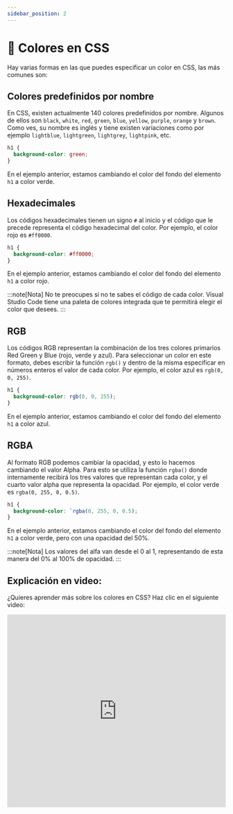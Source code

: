 ```yaml
---
sidebar_position: 2
---
```


# 🎨 Colores en CSS

Hay varias formas en las que puedes especificar un color en CSS, las más comunes son:

## Colores predefinidos por nombre

En CSS, existen actualmente 140 colores predefinidos por nombre. Algunos de ellos son `black`, `white`, `red`, `green`, `blue`, `yellow`, `purple`, `orange` y `brown`. Como ves, su nombre es inglés y tiene existen variaciones como por ejemplo `lightblue`, `lightgreen`, `lightgrey`, `lightpink`, etc.

```css
h1 {
  background-color: green;
}
```

En el ejemplo anterior, estamos cambiando el color del fondo del elemento `h1` a color verde.

## Hexadecimales

Los códigos hexadecimales tienen un signo `#` al inicio y el código que le precede representa el código hexadecimal del color. Por ejemplo, el color rojo es `#ff0000`.

```css
h1 {
  background-color: #ff0000;
}
```

En el ejemplo anterior, estamos cambiando el color del fondo del elemento `h1` a color rojo.

:::note[Nota]
No te preocupes si no te sabes el código de cada color. Visual Studio Code tiene una paleta de colores integrada que te permitirá elegir el color que desees.
:::

## RGB

Los códigos RGB representan la combinación de los tres colores primarios Red Green y Blue (rojo, verde y azul). Para seleccionar un color en este formato, debes escribir la función `rgb()` y dentro de la misma especificar en números enteros el valor de cada color. Por ejemplo, el color azul es `rgb(0, 0, 255)`.

```css
h1 {
  background-color: rgb(0, 0, 255);
}
```

En el ejemplo anterior, estamos cambiando el color del fondo del elemento `h1` a color azul.

## RGBA

Al formato RGB podemos cambiar la opacidad, y esto lo hacemos cambiando el valor Alpha. Para esto se utiliza la función `rgba()` donde internamente recibirá los tres valores que representan cada color, y el cuarto valor alpha que representa la opacidad. Por ejemplo, el color verde es `rgba(0, 255, 0, 0.5)`.

```css
h1 {
  background-color: `rgba(0, 255, 0, 0.5);
}
```

En el ejemplo anterior, estamos cambiando el color del fondo del elemento `h1` a color verde, pero con una opacidad del 50%.

:::note[Nota]
Los valores del alfa van desde el 0 al 1, representando de esta manera del 0% al 100% de opacidad.
:::

## Explicación en video:

¿Quieres aprender más sobre los colores en CSS? Haz clic en el siguiente video:

<iframe width="100%" height="444" src="https://www.youtube.com/embed/dJLYnB395kg?si=ck4OwfCdDnFZYHZN" title="YouTube video player" frameborder="0" allow="accelerometer; autoplay; clipboard-write; encrypted-media; gyroscope; picture-in-picture; web-share" referrerpolicy="strict-origin-when-cross-origin" allowfullscreen></iframe>
